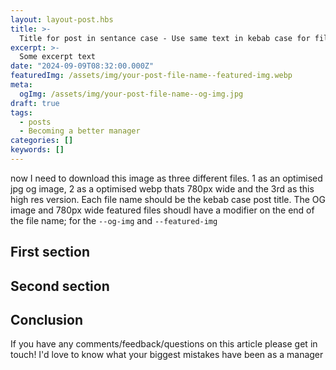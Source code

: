 ```yaml
---
layout: layout-post.hbs
title: >-
  Title for post in sentance case - Use same text in kebab case for file name and image files
excerpt: >-
  Some excerpt text
date: "2024-09-09T08:32:00.000Z"
featuredImg: /assets/img/your-post-file-name--featured-img.webp
meta:
  ogImg: /assets/img/your-post-file-name--og-img.jpg
draft: true
tags:
  - posts
  - Becoming a better manager
categories: []
keywords: []
---
```


now I need to download this image as three different files. 1  as an optimised jpg og image, 2 as a optimised webp thats 780px wide and the 3rd as this high res version. Each file name should be the kebab case post title. The OG image and 780px wide featured files shoudl have a modifier on the end of the file name; for the `--og-img` and `--featured-img`

## First section

## Second section


## Conclusion

If you have any comments/feedback/questions on this article please get in touch! I'd love to know what your biggest mistakes have been as a manager

